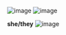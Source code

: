 ![image](https://github.com/user-attachments/assets/7766dce0-8e90-48c4-900c-d3b77e5c1fa1)  ![image](https://github.com/user-attachments/assets/fac3d67e-999a-47be-a90c-d9651308d428)

   __she/they__ ![image](https://github.com/user-attachments/assets/78e365f6-e860-44de-b8f9-3789f3af1e40)
